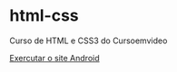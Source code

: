 # html-css
 Curso de HTML e CSS3 do Cursoemvideo


<a href="https://lorenafrankiv.github.io/html-css/exercicios/DESAFIO/DESAFIO10.html" target="_blank" >Exercutar o site Android </a>